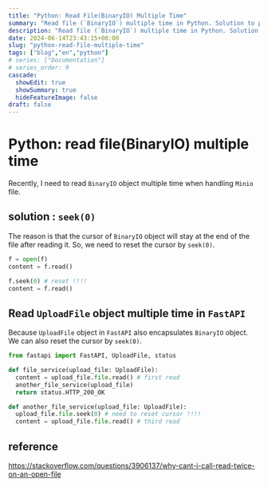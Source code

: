 ```yaml
---
title: "Python: Read File(BinaryIO) Multiple Time"
summary: "Read file (`BinaryIO`) multiple time in Python. Solution to prevent empty content in the second read."
description: "Read file (`BinaryIO`) multiple time in Python. Solution to prevent empty content in the second read."
date: 2024-06-14T23:43:15+08:00
slug: "python-read-file-multiple-time"
tags: ["blog","en","python"]
# series: ["Documentation"]
# series_order: 9
cascade:
  showEdit: true
  showSummary: true
  hideFeatureImage: false
draft: false
---
```


# Python: read file(BinaryIO) multiple time


Recently, I need to read `BinaryIO` object multiple time when handling `Minio` file.


## solution : `seek(0)`

The reason is that the cursor of `BinaryIO` object will stay at the end of the file after reading it.
So, we need to reset the cursor by `seek(0)`.
```python
f = open(f)
content = f.read()

f.seek(0) # reset !!!!
content = f.read()
```

## Read `UploadFile` object multiple time in `FastAPI`

Because `UploadFile` object in `FastAPI` also encapsulates `BinaryIO` object.
We can also reset the cursor by `seek(0)`.

```python
from fastapi import FastAPI, UploadFile, status

def file_service(upload_file: UploadFile):
  content = upload_file.file.read() # first read
  another_file_service(upload_file)
  return status.HTTP_200_OK

def another_file_service(upload_file: UploadFile):
  upload_file.file.seek(0) # need to reset cursor !!!!
  content = upload_file.file.read() # third read
```


## reference

https://stackoverflow.com/questions/3906137/why-cant-i-call-read-twice-on-an-open-file